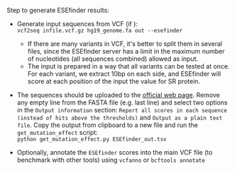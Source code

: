 Step to generate ESEfinder results:

- Generate input sequences from VCF (if ):\
`vcf2seq infile.vcf.gz hg19_genome.fa out --esefinder`
    - If there are many variants in VCF, it's better to split them in several files, since the ESEfinder server has a limit in the maximum number of nucleotides (all sequences combined) allowed as input.
    - The input is prepared in a way that all variants can be tested at once. For each variant, we extract 10bp on each side, and ESEfinder will score at each position of the input the value for SR protein.

- The sequences should be uploaded to the [official web page](https://esefinder.ahc.umn.edu/cgi-bin/tools/ESE3/esefinder.cgi). Remove any empty line from the FASTA file (e.g. last line) and select two options in the `Output information` section: `Report all scores in each sequence (instead of hits above the thresholds)` and `Output as a plain text file`. Copy the output from clipboard to a new file and run the `get_mutation_effect` script:\
`python get_mutation_effect.py ESEfinder_out.tsv`

- Optionally, annotate the `ESEfinder` scores into the main VCF file (to benchmark with other tools) using `vcfanno` or `bcftools annotate`
